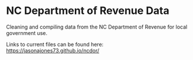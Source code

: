# NC Department of Revenue Data

Cleaning and compiling data from the NC Department of Revenue for local government use.

Links to current files can be found here: https://jasonajones73.github.io/ncdor/
